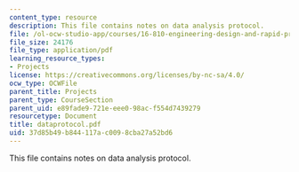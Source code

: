 ```yaml
---
content_type: resource
description: This file contains notes on data analysis protocol.
file: /ol-ocw-studio-app/courses/16-810-engineering-design-and-rapid-prototyping-january-iap-2005/37d85b49b844117ac0098cba27a52bd6_dataprotocol.pdf
file_size: 24176
file_type: application/pdf
learning_resource_types:
- Projects
license: https://creativecommons.org/licenses/by-nc-sa/4.0/
ocw_type: OCWFile
parent_title: Projects
parent_type: CourseSection
parent_uid: e89fade9-721e-eee0-98ac-f554d7439279
resourcetype: Document
title: dataprotocol.pdf
uid: 37d85b49-b844-117a-c009-8cba27a52bd6
---
```

This file contains notes on data analysis protocol.